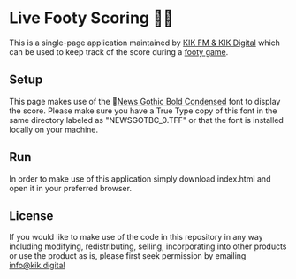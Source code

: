 # Live Footy Scoring 🏈🏈
This is a single-page application maintained by [KIK FM & KIK Digital](http://www.kikdigital.com.au) which can be used to keep track of the score during a [footy game](https://en.wikipedia.org/wiki/Australian_rules_football).

## Setup
This page makes use of the 📝[News Gothic Bold Condensed](https://www.myfonts.com/fonts/bitstream/news-gothic/bold-condensed) font to display the score. Please make sure you have a True Type copy of this font in the same directory labeled as "NEWSGOTBC_0.TFF" or that the font is installed locally on your machine.

## Run
In order to make use of this application simply download index.html and open it in your preferred browser.

## License
If you would like to make use of the code in this repository in any way including modifying, redistributing, selling, incorporating into other products or use the product as is, please first seek permission by emailing [info@kik.digital](mailto:info@kik.digital)